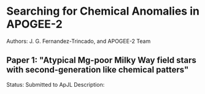 Searching for Chemical Anomalies in APOGEE-2
====

Authors: J. G. Fernandez-Trincado, and APOGEE-2 Team

**Paper 1: "Atypical Mg-poor Milky Way field stars with second-generation like chemical patters"**
---

Status: Submitted to ApJL
Description: 














